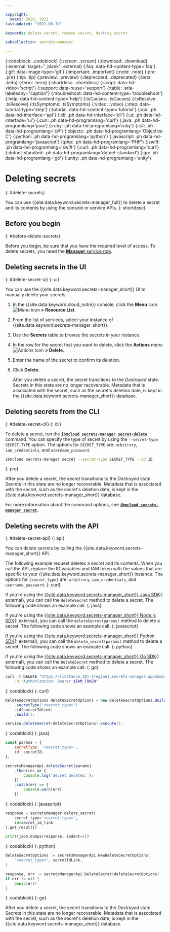 ```yaml
---

copyright:
  years: 2020, 2021
lastupdated: "2021-08-19"

keywords: delete secret, remove secret, destroy secret

subcollection: secrets-manager

---
```


{:codeblock: .codeblock}
{:screen: .screen}
{:download: .download}
{:external: target="_blank" .external}
{:faq: data-hd-content-type='faq'}
{:gif: data-image-type='gif'}
{:important: .important}
{:note: .note}
{:pre: .pre}
{:tip: .tip}
{:preview: .preview}
{:deprecated: .deprecated}
{:beta: .beta}
{:term: .term}
{:shortdesc: .shortdesc}
{:script: data-hd-video='script'}
{:support: data-reuse='support'}
{:table: .aria-labeledby="caption"}
{:troubleshoot: data-hd-content-type='troubleshoot'}
{:help: data-hd-content-type='help'}
{:tsCauses: .tsCauses}
{:tsResolve: .tsResolve}
{:tsSymptoms: .tsSymptoms}
{:video: .video}
{:step: data-tutorial-type='step'}
{:tutorial: data-hd-content-type='tutorial'}
{:api: .ph data-hd-interface='api'}
{:cli: .ph data-hd-interface='cli'}
{:ui: .ph data-hd-interface='ui'}
{:curl: .ph data-hd-programlang='curl'}
{:java: .ph data-hd-programlang='java'}
{:ruby: .ph data-hd-programlang='ruby'}
{:c#: .ph data-hd-programlang='c#'}
{:objectc: .ph data-hd-programlang='Objective C'}
{:python: .ph data-hd-programlang='python'}
{:javascript: .ph data-hd-programlang='javascript'}
{:php: .ph data-hd-programlang='PHP'}
{:swift: .ph data-hd-programlang='swift'}
{:curl: .ph data-hd-programlang='curl'}
{:dotnet-standard: .ph data-hd-programlang='dotnet-standard'}
{:go: .ph data-hd-programlang='go'}
{:unity: .ph data-hd-programlang='unity'}

# Deleting secrets
{: #delete-secrets}

You can use {{site.data.keyword.secrets-manager_full}} to delete a secret and its contents by using the console or service APIs.
{: shortdesc}

## Before you begin
{: #before-delete-secrets}

Before you begin, be sure that you have the required level of access. To delete secrets, you need the [**Manager** service role](/docs/secrets-manager?topic=secrets-manager-iam).

## Deleting secrets in the UI
{: #delete-secret-ui}
{: ui}

You can use the {{site.data.keyword.secrets-manager_short}} UI to manually delete your secrets.

1. In the {{site.data.keyword.cloud_notm}} console, click the **Menu** icon ![Menu icon](../icons/icon_hamburger.svg) **> Resource List**.
2. From the list of services, select your instance of {{site.data.keyword.secrets-manager_short}}.
3. Use the **Secrets** table to browse the secrets in your instance.
4. In the row for the secret that you want to delete, click the **Actions** menu ![Actions icon](../icons/actions-icon-vertical.svg) **> Delete**.
5. Enter the name of the secret to confirm its deletion.
6. Click **Delete**.

    After you delete a secret, the secret transitions to the _Destroyed_ state. Secrets in this state are no longer recoverable. Metadata that is associated with the secret, such as the secret's deletion date, is kept in the {{site.data.keyword.secrets-manager_short}} database.

## Deleting secrets from the CLI
{: #delete-secret-cli}
{: cli}

To delete a secret, run the [**`ibmcloud secrets-manager secret-delete`**](/docs/secrets-manager?topic=secrets-manager-cli-plugin-secrets-manager-cli#secrets-manager-cli-secret-delete-command) command. You can specify the type of secret by using the `--secret-type SECRET-TYPE` option. The options for `SECRET_TYPE` are: `arbitrary`, `iam_credentials`, and `username_password`.

```sh
ibmcloud secrets-manager secret --secret-type SECRET_TYPE --id ID
```
{: pre}

After you delete a secret, the secret transitions to the _Destroyed_ state. Secrets in this state are no longer recoverable. Metadata that is associated with the secret, such as the secret's deletion date, is kept in the {{site.data.keyword.secrets-manager_short}} database.

For more information about the command options, see [**`ibmcloud secrets-manager secret`**](/docs/secrets-manager?topic=secrets-manager-cli-plugin-secrets-manager-cli#secrets-manager-cli-secret-command).

## Deleting secrets with the API
{: #delete-secret-api}
{: api}


You can delete secrets by calling the {{site.data.keyword.secrets-manager_short}} API.

The following example request deletes a secret and its contents. When you call the API, replace the ID variables and IAM token with the values that are specific to your {{site.data.keyword.secrets-manager_short}} instance. The options for `{secret_type}` are: `arbitrary`, `iam_credentials`, and `username_password`.
{: curl}


If you're using the [{{site.data.keyword.secrets-manager_short}} Java SDK](https://github.com/IBM/secrets-manager-java-sdk){: external}, you can call the `deleteSecret` method to delete a secret. The following code shows an example call.
{: java}


If you're using the [{{site.data.keyword.secrets-manager_short}} Node.js SDK](https://github.com/IBM/secrets-manager-nodejs-sdk){: external}, you can call the `deleteSecret(params)` method to delete a secret. The following code shows an example call.
{: javascript}


If you're using the [{{site.data.keyword.secrets-manager_short}} Python SDK](https://github.com/IBM/secrets-manager-python-sdk){: external}, you can call the `delete_secret(params)` method to delete a secret. The following code shows an example call.
{: python}


If you're using the [{{site.data.keyword.secrets-manager_short}} Go SDK](https://github.com/IBM/secrets-manager-go-sdk){: external}, you can call the `DeleteSecret` method to delete a secret. The following code shows an example call.
{: go}

```bash
curl -X DELETE "https://{instance_ID}.{region}.secrets-manager.appdomain.cloud/api/v1/secrets/{secret_type}/{id}" \
    -H "Authorization: Bearer $IAM_TOKEN"
```
{: codeblock}
{: curl}

```java
DeleteSecretOptions deleteSecretOptions = new DeleteSecretOptions.Builder()
    .secretType("<secret_type>")
    .id(secretIdLink)
    .build();

service.deleteSecret(deleteSecretOptions).execute();
```
{: codeblock}
{: java}

```javascript
const params = {
    secretType: '<secret_type>',
    id: secretId,
};

secretsManagerApi.deleteSecret(params)
    .then(res => {
        console.log('Secret deleted.');
    })
    .catch(err => {
        console.warn(err)
    });
```
{: codeblock}
{: javascript}

```python
response = secretsManager.delete_secret(
    secret_type='<secret_type>',
    id=secret_id_link
).get_result()

print(json.dumps(response, indent=2))
```
{: codeblock}
{: python}

```go
deleteSecretOptions := secretsManagerApi.NewDeleteSecretOptions(
    "<secret_type>", secretIdLink,
)

response, err := secretsManagerApi.DeleteSecret(deleteSecretOptions)
if err != nil {
    panic(err)
}
```
{: codeblock}
{: go}

After you delete a secret, the secret transitions to the _Destroyed_ state. Secrets in this state are no longer recoverable. Metadata that is associated with the secret, such as the secret's deletion date, is kept in the {{site.data.keyword.secrets-manager_short}} database.



